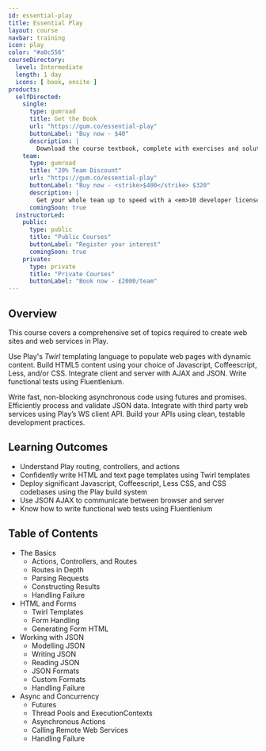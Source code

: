 ```yaml
---
id: essential-play
title: Essential Play
layout: course
navbar: training
icon: play
color: "#a0c556"
courseDirectory:
  level: Intermediate
  length: 1 day
  icons: [ book, onsite ]
products:
  selfDirected:
    single:
      type: gumroad
      title: Get the Book
      url: "https://gum.co/essential-play"
      buttonLabel: "Buy now - $40"
      description: |
        Download the course textbook, complete with exercises and solutions, in HTML, PDF, and ePub formats.
    team:
      type: gumroad
      title: "20% Team Discount"
      url: "https://gum.co/essential-play"
      buttonLabel: "Buy now - <strike>$400</strike> $320"
      description: |
        Get your whole team up to speed with a <em>10 developer license</em> for 20% off individual pricing.
      comingSoon: true
  instructorLed:
    public:
      type: public
      title: "Public Courses"
      buttonLabel: "Register your interest"
      comingSoon: true
    private:
      type: private
      title: "Private Courses"
      buttonLabel: "Book now - £2000/team"
---
```


## Overview

This course covers a comprehensive set of topics required to create web sites and web services in Play.

Use Play's *Twirl* templating language to populate web pages with dynamic content. Build HTML5 content using your choice of Javascript, Coffeescript, Less, and/or CSS. Integrate client and server with AJAX and JSON. Write functional tests using Fluentlenium.

Write fast, non-blocking asynchronous code using futures and promises. Efficiently process and validate JSON data. Integrate with third party web services using Play’s WS client API. Build your APIs using clean, testable development practices.

## Learning Outcomes

- Understand Play routing, controllers, and actions
- Confidently write HTML and text page templates using Twirl templates
- Deploy significant Javascript, Coffeescript, Less CSS, and CSS codebases using the Play build system
- Use JSON AJAX to communicate between browser and server
- Know how to write functional web tests using Fluentlenium

## Table of Contents

- The Basics
  - Actions, Controllers, and Routes
  - Routes in Depth
  - Parsing Requests
  - Constructing Results
  - Handling Failure
- HTML and Forms
  - Twirl Templates
  - Form Handling
  - Generating Form HTML
- Working with JSON
  - Modelling JSON
  - Writing JSON
  - Reading JSON
  - JSON Formats
  - Custom Formats
  - Handling Failure
- Async and Concurrency
  - Futures
  - Thread Pools and ExecutionContexts
  - Asynchronous Actions
  - Calling Remote Web Services
  - Handling Failure
